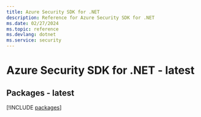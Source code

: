 ```yaml
---
title: Azure Security SDK for .NET
description: Reference for Azure Security SDK for .NET
ms.date: 02/27/2024
ms.topic: reference
ms.devlang: dotnet
ms.service: security
---
```

# Azure Security SDK for .NET - latest
## Packages - latest
[!INCLUDE [packages](security-index.md)]